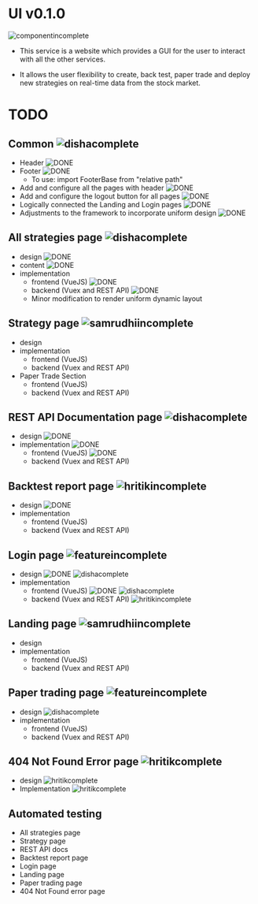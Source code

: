 # UI v0.1.0

![componentincomplete]

- This service is a website which provides a GUI for the user to interact with all the other services.

- It allows the user flexibility to create, back test, paper trade and deploy new strategies on real-time data from the stock market.

# TODO

## Common ![dishacomplete]
- Header ![DONE]
- Footer ![DONE]
  - To use: import FooterBase from "relative path"
- Add and configure all the pages with header ![DONE]
- Add and configure the logout button for all pages ![DONE]
- Logically connected the Landing and Login pages ![DONE]
- Adjustments to the framework to incorporate uniform design ![DONE]
      
## All strategies page ![dishacomplete]
- design ![DONE]
- content ![DONE]
- implementation 
  - frontend (VueJS) ![DONE]
  - backend (Vuex and REST API) ![DONE]
  - Minor modification to render uniform dynamic layout

## Strategy page ![samrudhiincomplete]
- design 
- implementation
  - frontend (VueJS)
  - backend (Vuex and REST API)
- Paper Trade Section
  - frontend (VueJS)
  - backend (Vuex and REST API)

## REST API Documentation page ![dishacomplete]
- design ![DONE]
- implementation ![DONE]
  - frontend (VueJS) ![DONE]
  - backend (Vuex and REST API)

## Backtest report page ![hritikincomplete]
- design ![DONE]
- implementation
  - frontend (VueJS)
  - backend (Vuex and REST API)

## Login page ![featureincomplete]
- design ![DONE] ![dishacomplete]
- implementation
  - frontend (VueJS) ![DONE] ![dishacomplete]
  - backend (Vuex and REST API) ![hritikincomplete]

## Landing page ![samrudhiincomplete]
- design 
- implementation
  - frontend (VueJS)
  - backend (Vuex and REST API)

## Paper trading page ![featureincomplete]
- design ![dishacomplete]
- implementation
  - frontend (VueJS)
  - backend (Vuex and REST API)

## 404 Not Found Error page ![hritikcomplete]
- design ![hritikcomplete]
- Implementation ![hritikcomplete]


## Automated testing
- All strategies page
- Strategy page
- REST API docs
- Backtest report page
- Login page
- Landing page
- Paper trading page
- 404 Not Found error page

[done]: https://img.shields.io/badge/DONE-brightgreen
[incomplete]: https://img.shields.io/badge/INCOMPLETE-red
[varunincomplete]: https://img.shields.io/badge/VARUN-INCOMPLETE-red
[varuncomplete]: https://img.shields.io/badge/VARUN-COMPLETE-brightgreen
[dishaincomplete]: https://img.shields.io/badge/DISHA-INCOMPLETE-red
[dishacomplete]: https://img.shields.io/badge/DISHA-COMPLETE-brightgreen
[samrudhiincomplete]: https://img.shields.io/badge/SAMRUDHI-INCOMPLETE-red
[samrudhicomplete]: https://img.shields.io/badge/SAMRUDHI-COMPLETE-brightgreen
[hritikincomplete]: https://img.shields.io/badge/HRITIK-INCOMPLETE-red
[hritikcomplete]: https://img.shields.io/badge/HRITIK-COMPLETE-brightgreen
[bug]: https://img.shields.io/badge/BUG-red
[bugfixed]: https://img.shields.io/badge/BUG-FIXED-brightgreen
[featureincomplete]: https://img.shields.io/badge/FEATURE-INCOMPLETE-red
[featurecomplete]: https://img.shields.io/badge/FEATURE-COMPLETE-brightgreen
[componentincomplete]: https://img.shields.io/badge/COMPONENT-INCOMPLETE-red
[componentcomplete]: https://img.shields.io/badge/COMPONENT-COMPLETE-brightgreen
[phasecomplete]: https://img.shields.io/badge/PHASE-COMPLETE-brightgreen
[phaseincomplete]: https://img.shields.io/badge/PHASE-INCOMPLETE-red
[meetingincomplete]: https://img.shields.io/badge/MEETING-INCOMPLETE-red
[docincomplete]: https://img.shields.io/badge/DOC-INCOMPLETE-red
[doccomplete]: https://img.shields.io/badge/DOC-COMPLETE-brightgreen
